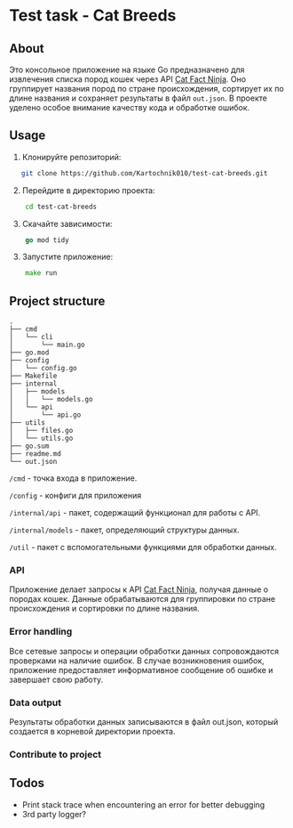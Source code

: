 # Test task - Cat Breeds 

## About
Это консольное приложение на языке Go предназначено для извлечения списка пород кошек через API [Cat Fact Ninja](https://catfact.ninja/breeds). Оно группирует названия пород по стране происхождения, сортирует их по длине названия и сохраняет результаты в файл `out.json`. В проекте уделено особое внимание качеству кода и обработке ошибок.

## Usage

1. Клонируйте репозиторий:
```Bash
   git clone https://github.com/Kartochnik010/test-cat-breeds.git
```
2. Перейдите в директорию проекта:
```Bash
    cd test-cat-breeds
```
3. Скачайте зависимости:
```Go
    go mod tidy
```

3. Запустите приложение:
```Go
    make run
```
## Project structure
```
.
├── cmd
│   └── cli
│       └── main.go 
├── go.mod
├── config
│   └── config.go   
├── Makefile
├── internal
│   ├── models
│   │   └── models.go
│   └── api
│       └── api.go
├── utils
│   ├── files.go
│   └── utils.go
├── go.sum
├── readme.md
└── out.json
```
`/cmd` - точка входа в приложение.

`/config` - конфиги для приложения

`/internal/api` - пакет, содержащий функционал для работы с API.

`/internal/models` - пакет, определяющий структуры данных.

`/util` - пакет с вспомогательными функциями для обработки данных.

### API
Приложение делает запросы к API [Cat Fact Ninja](https://catfact.ninja/breeds), получая данные о породах кошек. Данные обрабатываются для группировки по стране происхождения и сортировки по длине названия.

### Error handling
Все сетевые запросы и операции обработки данных сопровождаются проверками на наличие ошибок. В случае возникновения ошибок, приложение предоставляет информативное сообщение об ошибке и завершает свою работу.

### Data output
Результаты обработки данных записываются в файл out.json, который создается в корневой директории проекта.

### Contribute to project
## Todos
- Print stack trace when encountering an error for better debugging
- 3rd party logger?